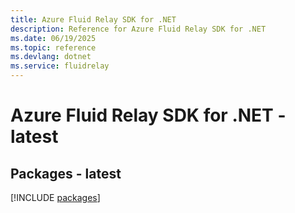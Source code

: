 ```yaml
---
title: Azure Fluid Relay SDK for .NET
description: Reference for Azure Fluid Relay SDK for .NET
ms.date: 06/19/2025
ms.topic: reference
ms.devlang: dotnet
ms.service: fluidrelay
---
```

# Azure Fluid Relay SDK for .NET - latest
## Packages - latest
[!INCLUDE [packages](fluid-relay-index.md)]